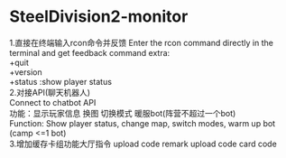 # SteelDivision2-monitor
1.直接在终端输入rcon命令并反馈
 Enter the rcon command directly in the terminal and get feedback
 command extra:  
 +quit  
 +version  
 +status  :show player status  
2.对接API(聊天机器人)  
Connect to chatbot API  
  功能：显示玩家信息 换图 切换模式 暖服bot(阵营不超过一个bot)  
  Function: Show player status, change map, switch modes, warm up bot (camp <=1 bot)  
3.增加缓存卡组功能大厅指令
 upload code remark
 upload code
 card code
